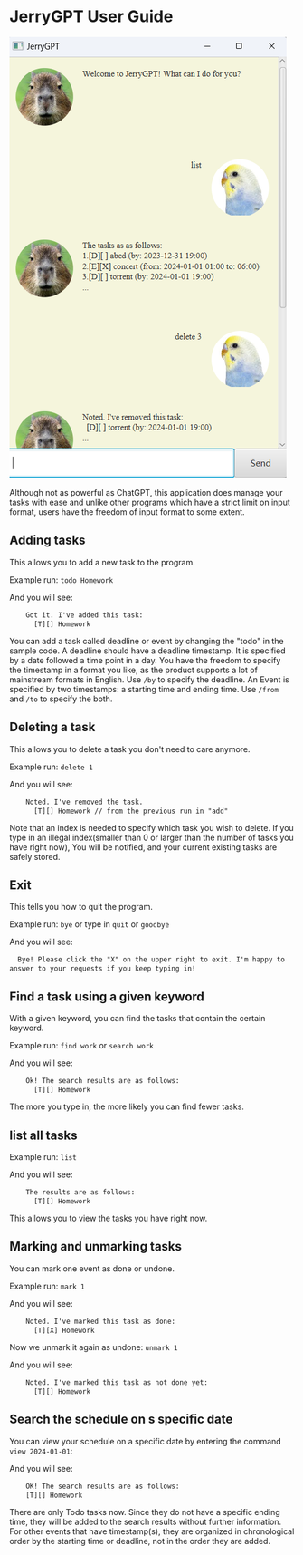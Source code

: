 # JerryGPT User Guide

![](/docs/Ui.png)

Although not as powerful as ChatGPT, this application does manage your tasks with ease and unlike other programs which
have a strict limit on input format, users have the freedom of input format to some extent.

## Adding tasks

This allows you to add a new task to the program.

Example run: `todo Homework`

And you will see:
```
    Got it. I've added this task:
      [T][] Homework
```

You can add a task called deadline or event by changing the "todo" in the sample code. A deadline should have a deadline timestamp.
It is specified by a date followed a time point in a day. You have the freedom to specify the timestamp in a format you like,
as the product supports a lot of mainstream formats in English. Use `/by` to specify the deadline.
An Event is specified by two timestamps: a starting time and ending time. Use `/from` and `/to` to specify the both.

## Deleting a task

This allows you to delete a task you don't need to care anymore.

Example run: `delete 1`

And you will see:
```
    Noted. I've removed the task.
      [T][] Homework // from the previous run in "add"
```
Note that an index is needed to specify which task you wish to delete. If you type in an illegal index(smaller than 0 or larger than the number of tasks you have right now),
You will be notified, and your current existing tasks are safely stored.

## Exit

This tells you how to quit the program.

Example run: `bye` or type in `quit` or `goodbye`

And you will see:
```
  Bye! Please click the "X" on the upper right to exit. I'm happy to answer to your requests if you keep typing in!
```

## Find a task using a given keyword

With a given keyword, you can find the tasks that contain the certain keyword.

Example run: `find work` or `search work`

And you will see:
```
    Ok! The search results are as follows:
      [T][] Homework
```

The more you type in, the more likely you can find fewer tasks.

## list all tasks

Example run: `list`

And you will see:
```
    The results are as follows:
      [T][] Homework
```

This allows you to view the tasks you have right now.

## Marking and unmarking tasks

You can mark one event as done or undone.

Example run: `mark 1`

And you will see:
```
    Noted. I've marked this task as done:
      [T][X] Homework
```

Now we unmark it again as undone: `unmark 1`

And you will see:
```
    Noted. I've marked this task as not done yet:
      [T][] Homework
```

## Search the schedule on s specific date

You can view your schedule on a specific date by entering the command `view 2024-01-01`:

And you will see:
```
    OK! The search results are as follows:
    [T][] Homework
```

There are only Todo tasks now. Since they do not have a specific ending time, they will be added to the search results without further information.
For other events that have timestamp(s), they are organized in chronological order by the starting time or deadline, not in the order they are added.

